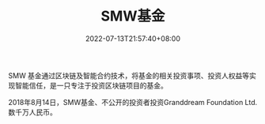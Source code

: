 ﻿---
weight: 
title: "SMW基金"
description: "SMW 基金通过区块链及智能合约技术，将基金的相关投资事项、投资人权益等实现智能信任，是一只专注于投资区块链项目的基金"
date: 2022-07-13T21:57:40+08:00
lastmod: 2022-07-13T16:45:40+08:00
draft: false
authors: ["浮尘"]
featuredImage: "smwjijin.png"
link: "http://www.smw.one/"
tags: ["投资机构","SMW基金"]
categories: ["navigation"]
navigation: ["投资机构"]
lightgallery: true
toc: true
pinned: false
recommend: false
recommend1: false
---
SMW 基金通过区块链及智能合约技术，将基金的相关投资事项、投资人权益等实现智能信任，是一只专注于投资区块链项目的基金。

2018年8月14日，SMW基金、不公开的投资者投资Granddream Foundation Ltd.数千万人民币。